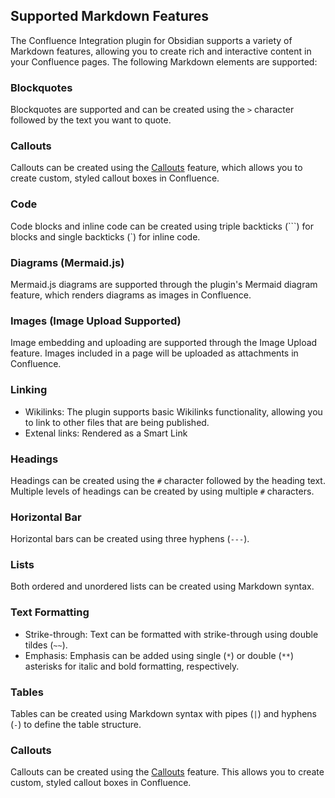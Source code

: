 ## Supported Markdown Features

The Confluence Integration plugin for Obsidian supports a variety of Markdown features, allowing you to create rich and interactive content in your Confluence pages. The following Markdown elements are supported:

### Blockquotes

Blockquotes are supported and can be created using the `>` character followed by the text you want to quote.

### Callouts

Callouts can be created using the [Callouts](./callouts.md) feature, which allows you to create custom, styled callout boxes in Confluence.

### Code

Code blocks and inline code can be created using triple backticks (\`\`\`) for blocks and single backticks (\`) for inline code.

### Diagrams (Mermaid.js)

Mermaid.js diagrams are supported through the plugin's Mermaid diagram feature, which renders diagrams as images in Confluence.

### Images (Image Upload Supported)

Image embedding and uploading are supported through the Image Upload feature. Images included in a page will be uploaded as attachments in Confluence.

### Linking

- Wikilinks: The plugin supports basic Wikilinks functionality, allowing you to link to other files that are being published.
- Extenal links: Rendered as a Smart Link

### Headings

Headings can be created using the `#` character followed by the heading text. Multiple levels of headings can be created by using multiple `#` characters.

### Horizontal Bar

Horizontal bars can be created using three hyphens (`---`).

### Lists

Both ordered and unordered lists can be created using Markdown syntax.

### Text Formatting

- Strike-through: Text can be formatted with strike-through using double tildes (`~~`).
- Emphasis: Emphasis can be added using single (`*`) or double (`**`) asterisks for italic and bold formatting, respectively.

### Tables

Tables can be created using Markdown syntax with pipes (`|`) and hyphens (`-`) to define the table structure.

### Callouts

Callouts can be created using the [Callouts](./callouts.md) feature. This allows you to create custom, styled callout boxes in Confluence.


